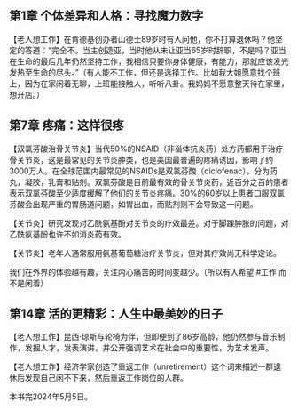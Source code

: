 ## 第1章 个体差异和人格：寻找魔力数字

【老人想工作】在肯德基创办者山德士89岁时有人问他，你不打算退休吗？他坚定的答道：“完全不。当主创造亚，当时他从未让亚当65岁时辞职，不是吗？亚当在生命的最后几年仍然坚持工作，我相信只要你身体健康，有能力，那就应该发光发热至生命的尽头。”（有人能不工作，但还是选择工作。比如我大姐愿意找个班上，因为在家闲着无聊，上班能接触人，听听八卦。我妈妈不愿意整天待在家里，想开店。）

## 第7章 疼痛：这样很疼

【双氯芬酸治骨关节炎】当代50%的NSAID（非甾体抗炎药）处方药都用于治疗骨关节炎，这是最常见的关节炎肿类，也是美国最普遍的疼痛诱因，影响了约3000万人。在全球范围内最常见的NSAIDs是双氯芬酸（diclofenac），分为药丸，凝胶，乳膏和贴剂。双氯芬酸是目前最有效的骨关节炎药，近百分之百的患者表示双氯芬酸至少适度缓解了他们的关节炎疼痛。30%的60岁以上患者口服双氯芬酸会出现严重的胃肠道问题，如胃出血，而贴剂则不会导致这一问题。

【关节炎】研究发现对乙酰氨基酚对关节炎的疗效最差。对于脚踝肿胀的问题，对乙酰氨基酚也许不如消炎药有效。

【关节炎】老年人通常服用氨基葡萄糖治疗关节炎，但对其疗效尚无科学定论。

我们在外界的体验越有趣，关注内心痛苦的时间变越少。（所以有人希望 #工作 而不是闲着）

## 第14章 活的更精彩：人生中最美妙的日子

【老人想工作】昆西·琼斯与轮椅为伴，但即便到了86岁高龄，他仍然参与音乐制作，发掘人才，发表演讲，并公开强调艺术在社会中的重要性，为艺术发声。

【老人想工作】经济学家创造了重返工作（unretirement）这个词来描述一群退休后发现自己闲不下来，然后重返工作岗位的人群。

本书完2024年5月5日。